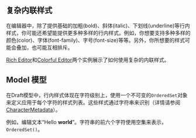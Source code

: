 ## 复杂内联样式

在编辑器中，除了提供基础的加粗\(bold\)、斜体\(italic\)、下划线\(underline\)等行内样式，你可能还希望能提供更多种多样的行内样式。例如，你想要支持多种多样的颜色\(color\)、字体\(font-family\)、字号\(font-size\)等等。另外，你所想要的样式可能会叠加，也可能互相排斥。

[Rich Editor](http://github.com/facebook/draft-js/tree/master/examples/draft-0-10-0/rich)和[Colorful Editor](http://github.com/facebook/draft-js/tree/master/examples/draft-0-10-0/color)两个实例展示了如何使用复杂的内联样式。

## Model 模型

在Draft模型中，行内样式体现在字符级别上，使用一个不可变的`OrderedSet`对象来定义应用于每个字符的样式列表。这些样式通过字符串来识别（详情请参阅[CharacterMetadata](https://draftjs.org/docs/api-reference-character-metadata.html)）。

例如，编辑文本“Hello **world**”。字符串的前六个字符使用空集来表示，`OrderedSet()`。

